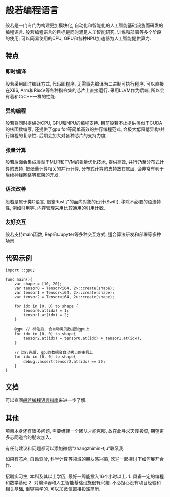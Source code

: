# 般若编程语言

般若是一门专门为构建更加模块化, 自动化和智能化的人工智能基础设施而研发的编程语言. 般若编程语言的目标是同时满足人工智能研究, 训练和部署等多个阶段的使用; 可以简易使用的CPU, GPU和各种NPU加速器为人工智能提供算力.

## 特点

### 即时编译

般若采用即时编译方式, 代码即程序, 无需事先编译为二进制可执行程序. 可以直接在X86, Arm和RiscV等各种指令集的芯片上直接运行. 采用LLVM作为后端, 所以会有着和C/C++一样的性能.

### 异构编程

般若将同时提供对CPU, GPU和NPU的编程支持. 目前般若不止提供类似于CUDA的核函数编写, 还提供了gpu for等简单高效的并行编程范式, 会极大低降低异构/并行编程的复杂性. 后期会加大对各种芯片的支持力度

### 张量计算

般若后面会集成类型于MLIR和TVM的张量优化技术, 提供高效, 并行乃至分布式计算的支持. 把张量计算相关的并行计算, 分布式计算的支持放在底层, 会非常有利于后续神经网络等框架的开发.

### 语法改善

般若是属于类C语言, 借鉴Rust了的面向对象的设计(Swift), 移除不必要的语法特性, 例如引用等. 内存管理采用比较通用的引用计数.

### 友好交互

般若支持main函数, Repl和Jupyter等多种交互方式, 适合算法研发和部署等多种场景.

## 代码示例

```
import ::gpu;

func main(){
    var shape = [10, 20];
    var tensor0 = Tensor<i64, 2>::create(shape);
    var tensor1 = Tensor<i64, 2>::create(shape);
    var tensor2 = Tensor<i64, 2>::create(shape);

    for idx in [0, 0] to shape {
        tensor0.at(idx) = 1;
        tensor1.at(idx) = 2;
    }

    @gpu // 标注后, 会自动拷贝数据到gpu上
    for idx in [0, 0] to shape{
        tensor2.at(idx) = tensor0.at(idx) + tensor1.at(idx);
    }

    // 运行完后, gpu的数据会自动拷贝的主机上
    for idx in [0, 0] to shape{
        debug::assert(tensor2.at(idx) == 3);
    }
}
```

## 文档

可以查阅[般若编程语言指南](docs/般若编程语言指南.md)来进一步了解.

## 其他

项目本身还有很多问题, 需要组建一个团队才能克服, 故在此寻求天使投资, 期望更多志同道合的朋友加入.

有任何建议和问题都可以添加微信"zhangzhimin-tju"联系我.

如果有芯片, 自动驾驶, 科学计算等领域的朋友感兴趣, 欢迎一起探讨下如何展开合作.

招聘实习生, 本科及其以上学历, 最好一周能投入16个小时以上. 1. 具备一定的编程和数学基础 2. 对编译器和人工智能基础设施很有兴趣. 不必担心没有项目经验和相关基础, 很容易学的. 可以加微信直接投递简历.
